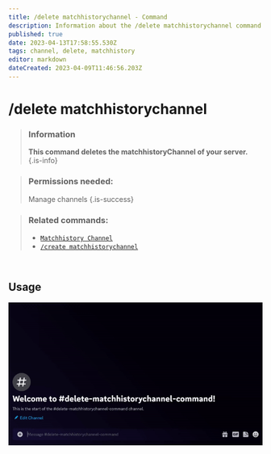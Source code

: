 ```yaml
---
title: /delete matchhistorychannel - Command
description: Information about the /delete matchhistorychannel command
published: true
date: 2023-04-13T17:58:55.530Z
tags: channel, delete, matchhistory
editor: markdown
dateCreated: 2023-04-09T11:46:56.203Z
---
```


# /delete matchhistorychannel

>### Information
>**This command deletes the matchhistoryChannel of your server.**
>{.is-info}

>### Permissions needed: 
>Manage channels
>{.is-success}

>### Related commands:
>-   [`Matchhistory Channel`](https://wiki.zoe-discord-bot.ch/e/en/features/matchhistoryChannel)
>-   [`/create matchhistorychannel`](https://wiki.zoe-discord-bot.ch/en/commands/create/matchhistorychannel)

<br>

## Usage

![](/new_delete_matchhistorychannel.gif)